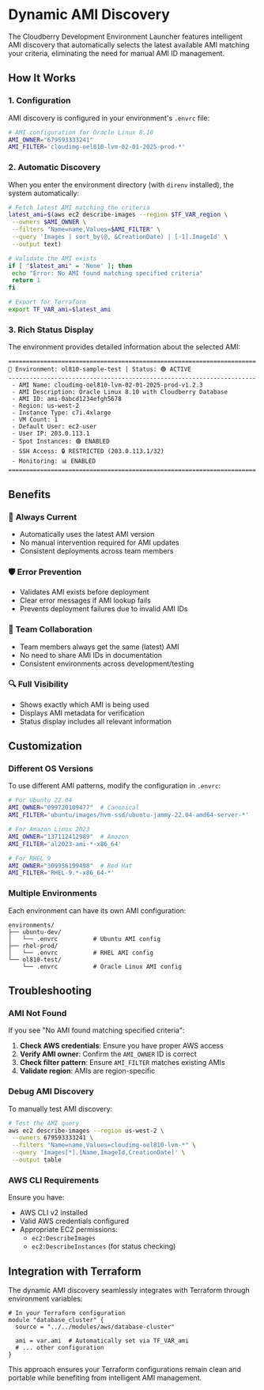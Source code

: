 # Dynamic AMI Discovery

The Cloudberry Development Environment Launcher features intelligent AMI discovery that automatically selects the latest available AMI matching your criteria, eliminating the need for manual AMI ID management.

## How It Works

### 1. Configuration

AMI discovery is configured in your environment's `.envrc` file:

```bash
# AMI configuration for Oracle Linux 8.10
AMI_OWNER="679593333241"
AMI_FILTER='cloudimg-oel810-lvm-02-01-2025-prod-*'
```

### 2. Automatic Discovery

When you enter the environment directory (with `direnv` installed), the system automatically:

```bash
# Fetch latest AMI matching the criteria
latest_ami=$(aws ec2 describe-images --region $TF_VAR_region \
 --owners $AMI_OWNER \
 --filters "Name=name,Values=$AMI_FILTER" \
 --query 'Images | sort_by(@, &CreationDate) | [-1].ImageId' \
 --output text)

# Validate the AMI exists
if [ "$latest_ami" = 'None' ]; then
 echo "Error: No AMI found matching specified criteria"
 return 1
fi

# Export for Terraform
export TF_VAR_ami=$latest_ami
```

### 3. Rich Status Display

The environment provides detailed information about the selected AMI:

```
======================================================================
🔧 Environment: ol810-sample-test | Status: 🟢 ACTIVE
----------------------------------------------------------------------
 - AMI Name: cloudimg-oel810-lvm-02-01-2025-prod-v1.2.3
 - AMI Description: Oracle Linux 8.10 with Cloudberry Database
 - AMI ID: ami-0abcd1234efgh5678
 - Region: us-west-2
 - Instance Type: c7i.4xlarge
 - VM Count: 1
 - Default User: ec2-user
 - User IP: 203.0.113.1
 - Spot Instances: 🟢 ENABLED
 - SSH Access: 🔒 RESTRICTED (203.0.113.1/32)
 - Monitoring: 📊 ENABLED
======================================================================
```

## Benefits

### 🚀 **Always Current**
- Automatically uses the latest AMI version
- No manual intervention required for AMI updates
- Consistent deployments across team members

### 🛡️ **Error Prevention**
- Validates AMI exists before deployment
- Clear error messages if AMI lookup fails
- Prevents deployment failures due to invalid AMI IDs

### 👥 **Team Collaboration**
- Team members always get the same (latest) AMI
- No need to share AMI IDs in documentation
- Consistent environments across development/testing

### 🔍 **Full Visibility**
- Shows exactly which AMI is being used
- Displays AMI metadata for verification
- Status display includes all relevant information

## Customization

### Different OS Versions

To use different AMI patterns, modify the configuration in `.envrc`:

```bash
# For Ubuntu 22.04
AMI_OWNER="099720109477"  # Canonical
AMI_FILTER='ubuntu/images/hvm-ssd/ubuntu-jammy-22.04-amd64-server-*'

# For Amazon Linux 2023
AMI_OWNER="137112412989"  # Amazon
AMI_FILTER='al2023-ami-*-x86_64'

# For RHEL 9
AMI_OWNER="309956199498"  # Red Hat
AMI_FILTER='RHEL-9.*-x86_64-*'
```

### Multiple Environments

Each environment can have its own AMI configuration:

```
environments/
├── ubuntu-dev/
│   └── .envrc          # Ubuntu AMI config
├── rhel-prod/
│   └── .envrc          # RHEL AMI config
└── ol810-test/
    └── .envrc          # Oracle Linux AMI config
```

## Troubleshooting

### AMI Not Found

If you see "No AMI found matching specified criteria":

1. **Check AWS credentials**: Ensure you have proper AWS access
2. **Verify AMI owner**: Confirm the `AMI_OWNER` ID is correct
3. **Check filter pattern**: Ensure `AMI_FILTER` matches existing AMIs
4. **Validate region**: AMIs are region-specific

### Debug AMI Discovery

To manually test AMI discovery:

```bash
# Test the AMI query
aws ec2 describe-images --region us-west-2 \
 --owners 679593333241 \
 --filters "Name=name,Values=cloudimg-oel810-lvm-*" \
 --query 'Images[*].[Name,ImageId,CreationDate]' \
 --output table
```

### AWS CLI Requirements

Ensure you have:
- AWS CLI v2 installed
- Valid AWS credentials configured
- Appropriate EC2 permissions:
  - `ec2:DescribeImages`
  - `ec2:DescribeInstances` (for status checking)

## Integration with Terraform

The dynamic AMI discovery seamlessly integrates with Terraform through environment variables:

```hcl
# In your Terraform configuration
module "database_cluster" {
  source = "../../modules/aws/database-cluster"
  
  ami = var.ami  # Automatically set via TF_VAR_ami
  # ... other configuration
}
```

This approach ensures your Terraform configurations remain clean and portable while benefiting from intelligent AMI management.